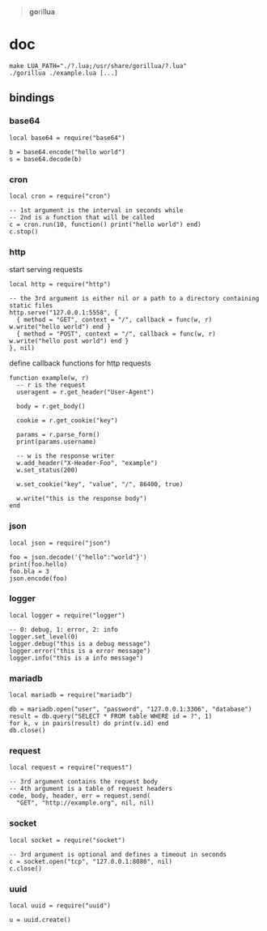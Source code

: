 > **go**ril**lua**

# doc

    make LUA_PATH="./?.lua;/usr/share/gorillua/?.lua"
    ./gorillua ./example.lua [...]

## bindings

### base64

    local base64 = require("base64")

    b = base64.encode("hello world")
    s = base64.decode(b)

### cron

    local cron = require("cron")

    -- 1st argument is the interval in seconds while
    -- 2nd is a function that will be called
    c = cron.run(10, function() print("hello world") end)
    c.stop()

### http

start serving requests

    local http = require("http")

    -- the 3rd argument is either nil or a path to a directory containing static files
    http.serve("127.0.0.1:5558", {
      { method = "GET", context = "/", callback = func(w, r) w.write("hello world") end }
      { method = "POST", context = "/", callback = func(w, r) w.write("hello post world") end }
    }, nil)

define callback functions for http requests

    function example(w, r)
      -- r is the request
      useragent = r.get_header("User-Agent")

      body = r.get_body()

      cookie = r.get_cookie("key")

      params = r.parse_form()
      print(params.username)

      -- w is the response writer
      w.add_header("X-Header-Foo", "example")
      w.set_status(200)

      w.set_cookie("key", "value", "/", 86400, true)

      w.write("this is the response body")
    end

### json

    local json = require("json")

    foo = json.decode('{"hello":"world"}')
    print(foo.hello)
    foo.bla = 3
    json.encode(foo)

### logger

    local logger = require("logger")

    -- 0: debug, 1: error, 2: info
    logger.set_level(0)
    logger.debug("this is a debug message")
    logger.error("this is a error message")
    logger.info("this is a info message")

### mariadb

    local mariadb = require("mariadb")

    db = mariadb.open("user", "password", "127.0.0.1:3306", "database")
    result = db.query("SELECT * FROM table WHERE id = ?", 1)
    for k, v in pairs(result) do print(v.id) end
    db.close()

### request

    local request = require("request")

    -- 3rd argument contains the request body
    -- 4th argument is a table of request headers
    code, body, header, err = request.send(
      "GET", "http://example.org", nil, nil)

### socket

    local socket = require("socket")

    -- 3rd argument is optional and defines a timeout in seconds
    c = socket.open("tcp", "127.0.0.1:8080", nil)
    c.close()

### uuid

    local uuid = require("uuid")

    u = uuid.create()
